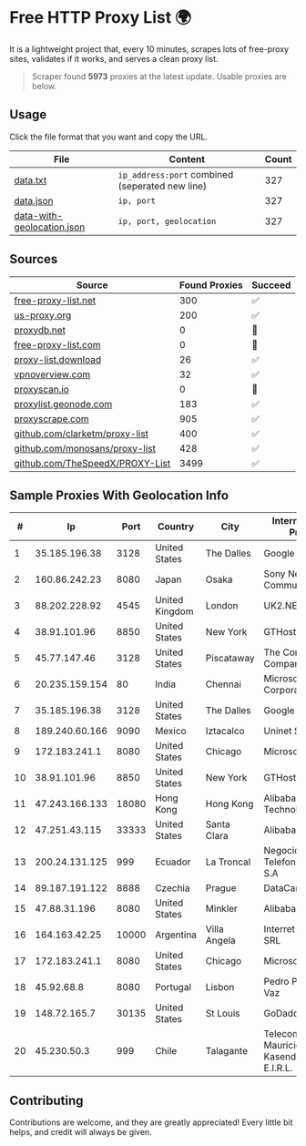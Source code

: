 
# Free HTTP Proxy List 🌍

It is a lightweight project that, every 10 minutes, scrapes lots of free-proxy sites, validates if it works, and serves a clean proxy list.


> Scraper found **5973** proxies at the latest update. Usable proxies are below.

## Usage

Click the file format that you want and copy the URL.


|File|Content|Count|
|----|-------|-----|
|[data.txt](https://raw.githubusercontent.com/themiralay/Proxy-List-World/master/data.txt)|`ip_address:port` combined (seperated new line)|327|
|[data.json](https://raw.githubusercontent.com/themiralay/Proxy-List-World/master/data.json)|`ip, port`|327|
|[data-with-geolocation.json](https://raw.githubusercontent.com/themiralay/Proxy-List-World/master/data-with-geolocation.json)|`ip, port, geolocation`|327|

## Sources

|Source|Found Proxies|Succeed|
|------|-------------|-------|
|[free-proxy-list.net](https://free-proxy-list.net)|300|✅|
|[us-proxy.org](https://www.us-proxy.org)|200|✅|
|[proxydb.net](http://proxydb.net)|0|🚫|
|[free-proxy-list.com](https://free-proxy-list.com/?page=&port=&type%5B%5D=http&type%5B%5D=https&up_time=0&search=Search)|0|🚫|
|[proxy-list.download](https://www.proxy-list.download/HTTP)|26|✅|
|[vpnoverview.com](https://vpnoverview.com/privacy/anonymous-browsing/free-proxy-servers)|32|✅|
|[proxyscan.io](https://www.proxyscan.io)|0|🚫|
|[proxylist.geonode.com](https://proxylist.geonode.com/api/proxy-list?limit=300&page=1&sort_by=lastChecked&sort_type=desc&protocols=http,https)|183|✅|
|[proxyscrape.com](https://api.proxyscrape.com/v2/?request=displayproxies&protocol=http&timeout=10000&country=all&ssl=all&anonymity=all)|905|✅|
|[github.com/clarketm/proxy-list](https://raw.githubusercontent.com/clarketm/proxy-list/master/proxy-list-raw.txt)|400|✅|
|[github.com/monosans/proxy-list](https://raw.githubusercontent.com/monosans/proxy-list/main/proxies/http.txt)|428|✅|
|[github.com/TheSpeedX/PROXY-List](https://raw.githubusercontent.com/TheSpeedX/PROXY-List/master/http.txt)|3499|✅|


## Sample Proxies With Geolocation Info

|#|Ip|Port|Country|City|Internet Service Provider|
|-|--|----|-------|----|-------------------------|
|1|35.185.196.38|3128|United States|The Dalles|Google LLC|
|2|160.86.242.23|8080|Japan|Osaka|Sony Network Communications Inc|
|3|88.202.228.92|4545|United Kingdom|London|UK2.NET|
|4|38.91.101.96|8850|United States|New York|GTHost|
|5|45.77.147.46|3128|United States|Piscataway|The Constant Company|
|6|20.235.159.154|80|India|Chennai|Microsoft Corporation|
|7|35.185.196.38|3128|United States|The Dalles|Google LLC|
|8|189.240.60.166|9090|Mexico|Iztacalco|Uninet S.A. de C.V.|
|9|172.183.241.1|8080|United States|Chicago|Microsoft|
|10|38.91.101.96|8850|United States|New York|GTHost|
|11|47.243.166.133|18080|Hong Kong|Hong Kong|Alibaba (US) Technology Co., Ltd.|
|12|47.251.43.115|33333|United States|Santa Clara|Alibaba Cloud LLC|
|13|200.24.131.125|999|Ecuador|La Troncal|Negocios Y Telefonia Nedetel S.A|
|14|89.187.191.122|8888|Czechia|Prague|DataCamp Limited|
|15|47.88.31.196|8080|United States|Minkler|Alibaba.com LLC|
|16|164.163.42.25|10000|Argentina|Villa Angela|Interret Villa Angela SRL|
|17|172.183.241.1|8080|United States|Chicago|Microsoft|
|18|45.92.68.8|8080|Portugal|Lisbon|Pedro Pita Mendes Vaz|
|19|148.72.165.7|30135|United States|St Louis|GoDaddy.com|
|20|45.230.50.3|999|Chile|Talagante|Telecomunicaciones Mauricio Andres Kasendra Larenas E.I.R.L.|



## Contributing

Contributions are welcome, and they are greatly appreciated! Every
little bit helps, and credit will always be given.

